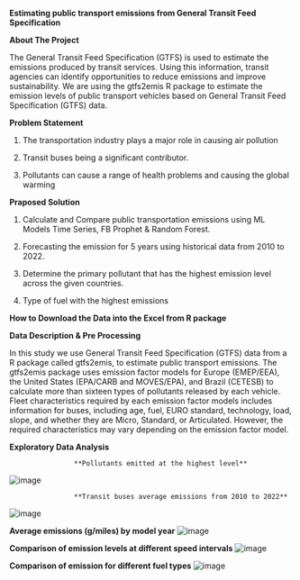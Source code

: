 **Estimating public transport emissions from General Transit Feed Specification**

**About The Project**


The General Transit Feed Specification (GTFS) is used to estimate the emissions produced by transit
services. Using this information, transit agencies can identify opportunities to reduce emissions and
improve sustainability. We are using the gtfs2emis R package to estimate the emission levels of public transport vehicles based
on General Transit Feed Specification (GTFS) data.

**Problem Statement**

  1) The transportation industry plays a major role in causing air pollution

  2) Transit buses being a significant contributor.

  3) Pollutants can cause a range of health problems and causing the global warming

**Praposed Solution**

  1) Calculate and Compare public transportation emissions using ML Models Time Series, FB Prophet & Random Forest.

  2) Forecasting the emission for 5 years using historical data from 2010 to 2022.
 
  3) Determine the primary pollutant that has the highest emission level across the given countries.

  4) Type of fuel with the highest emissions

**How to Download the Data into the Excel from R package**

**Data Description & Pre Processing**

In this study we use General Transit Feed Specification (GTFS) data from a R package called gtfs2emis, to estimate public transport emissions. The gtfs2emis package uses emission factor models for Europe (EMEP/EEA), the United States (EPA/CARB and MOVES/EPA), and Brazil (CETESB) to calculate more than sixteen types of pollutants released by each vehicle. Fleet characteristics required by each emission factor models includes information for buses, including age, fuel, EURO standard, technology, load, slope, and whether they are Micro, Standard, or Articulated. However, the required characteristics may vary depending on the emission factor model.

**Exploratory Data Analysis**

 					**Pollutants emitted at the highest level**
![image](https://user-images.githubusercontent.com/55294714/234574062-9fa051aa-a22d-45ec-888a-8b2b6746a90e.png)

					**Transit buses average emissions from 2010 to 2022**
![image](https://user-images.githubusercontent.com/55294714/234574705-9c81cd82-eeb7-41bf-90fd-4f039868c2db.png)

**Average emissions (g/miles) by model year**
![image](https://user-images.githubusercontent.com/55294714/234574729-630f9126-7f62-4c42-86e5-21735cb6ce70.png)

**Comparison of emission levels at different speed intervals**
![image](https://user-images.githubusercontent.com/55294714/234574768-77e442d0-74f1-435c-95dc-04a5a7ee6361.png)

**Comparison of emission for different fuel types**
![image](https://user-images.githubusercontent.com/55294714/234574797-4a1824f8-6699-4545-8f1e-a2764f27bc51.png)




